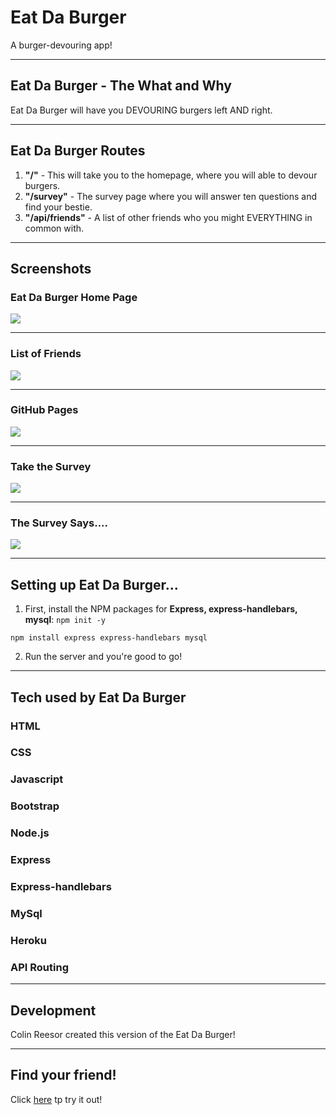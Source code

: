 # Eat Da Burger
A burger-devouring app!

****
## Eat Da Burger - The What and Why
Eat Da Burger will have you DEVOURING burgers left AND right.

****
## Eat Da Burger Routes
1) **"/"** - This will take you to the homepage, where you will able to devour burgers.
2) **"/survey"** - The survey page where you will answer ten questions and find your bestie.
3) **"/api/friends"** - A list of other friends who you might EVERYTHING in common with.

****
## Screenshots

### Eat Da Burger Home Page
![](assets/images/home.png)

****
### List of Friends
![](assets/images/friends.png)

****
### GitHub Pages
![](assets/images/github.png)

****
### Take the Survey
![](assets/images/survey.png)

****
### The Survey Says....
![](assets/images/results.png)

****
## Setting up Eat Da Burger...
1. First, install the NPM packages for **Express, express-handlebars, mysql**:
`npm init -y`

`npm install express express-handlebars mysql`

2. Run the server and you're good to go!

****
## Tech used by Eat Da Burger

### **HTML**
### **CSS**
### **Javascript**
### **Bootstrap**
### **Node.js**
### **Express**
### **Express-handlebars**
### **MySql**
### **Heroku**
### **API Routing**

****
## Development

Colin Reesor created this version of the Eat Da Burger!

****
## Find your friend!

Click [here](https://eat-da-burger-colin.herokuapp.com/) tp try it out!